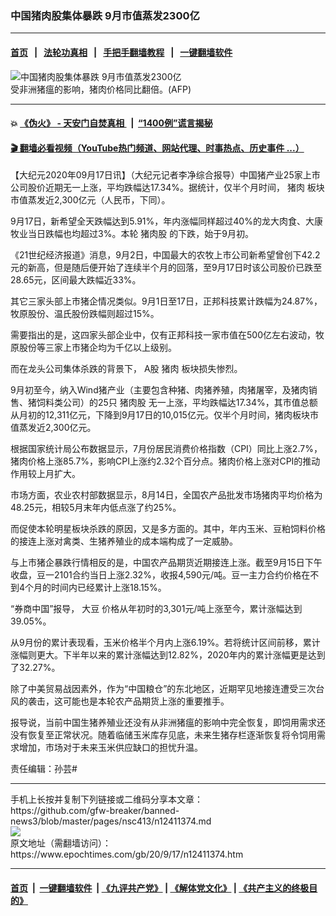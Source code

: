 ### 中国猪肉股集体暴跌 9月市值蒸发2300亿
------------------------

#### [首页](https://github.com/gfw-breaker/banned-news3/blob/master/README.md) &nbsp;&nbsp;|&nbsp;&nbsp; [法轮功真相](https://github.com/begood0513/basic/blob/master/README.md)  &nbsp;&nbsp;|&nbsp;&nbsp; [手把手翻墙教程](https://github.com/gfw-breaker/guides/wiki)  &nbsp;&nbsp;|&nbsp;&nbsp; [一键翻墙软件](https://github.com/gfw-breaker/nogfw/blob/master/README.md)  



<div><img alt="中国猪肉股集体暴跌 9月市值蒸发2300亿" class="attachment-djy_600_400 size-djy_600_400 wp-post-image" src="https://i.epochtimes.com/assets/uploads/2015/09/1212290537091673-600x400.jpg"/>
<div class="caption">
 受非洲猪瘟的影响，猪肉价格同比翻倍。(AFP)
</div></div><hr/>

#### 💥 [《伪火》 - 天安门自焚真相 ](http://158.247.195.190:10000/videos/blog/weihuo.html)&nbsp; |&nbsp; [“1400例”谎言揭秘  ](http://158.247.195.190:10000/videos/blog/jiexi1400.html)

#### [ 🎬  翻墙必看视频（YouTube热门频道、网站代理、时事热点、历史事件 ...）](https://github.com/gfw-breaker/links/blob/master/banned.md)

<div><p>
 【大纪元2020年09月17日讯】（大纪元记者李净综合报导）中国猪产业25家上市公司股价近期无一上涨，平均跌幅达17.34%。据统计，仅半个月时间，
 <ok href="https://www.epochtimes.com/gb/tag/%E7%8C%AA%E8%82%89.html">
  猪肉
 </ok>
 板块市值蒸发近2,300亿元（人民币，下同）。
</p>
<p>
 9月17日，新希望全天跌幅达到5.91%，年内涨幅同样超过40%的龙大肉食、大康牧业当日跌幅也均超过3%。本轮
 <ok href="https://www.epochtimes.com/gb/tag/%E7%8C%AA%E8%82%89%E8%82%A1.html">
  猪肉股
 </ok>
 的下跌，始于9月初。
</p>
<p>
 《21世纪经济报道》消息，9月2日，中国最大的农牧上市公司新希望曾创下42.2元的新高，但是随后便开始了连续半个月的回落，至9月17日时该公司股价已跌至28.65元，区间最大跌幅近33%。
</p>
<p>
 其它三家头部上市猪企情况类似。9月1日至17日，正邦科技累计跌幅为24.87%，牧原股份、温氏股份跌幅则超过15%。
</p>
<p>
 需要指出的是，这四家头部企业中，仅有正邦科技一家市值在500亿左右波动，牧原股份等三家上市猪企均为千亿以上级别。
</p>
<p>
 而在龙头公司集体杀跌的背景下，
 <ok href="https://www.epochtimes.com/gb/tag/a%E8%82%A1.html">
  A股
 </ok>
 <ok href="https://www.epochtimes.com/gb/tag/%E7%8C%AA%E8%82%89.html">
  猪肉
 </ok>
 板块损失惨烈。
</p>
<p>
 9月初至今，纳入Wind猪产业（主要包含种猪、肉猪养殖，肉猪屠宰，及猪肉销售、猪饲料类公司）的25只
 <ok href="https://www.epochtimes.com/gb/tag/%E7%8C%AA%E8%82%89%E8%82%A1.html">
  猪肉股
 </ok>
 无一上涨，平均跌幅达17.34%，其市值总额从月初的12,311亿元，下降到9月17日的10,015亿元。仅半个月时间，猪肉板块市值蒸发近2,300亿元。
</p>
<p>
 根据国家统计局公布数据显示，7月份居民消费价格指数（CPI）同比上涨2.7%，猪肉价格上涨85.7%，影响CPI上涨约2.32个百分点。猪肉价格上涨对CPI的推动作用较上月扩大。
</p>
<p>
 市场方面，农业农村部数据显示，8月14日，全国农产品批发市场猪肉平均价格为48.25元，相较5月末年内低点涨了约25%。
</p>
<p>
 而促使本轮明星板块杀跌的原因，又是多方面的。其中，年内玉米、豆粕饲料价格的接连上涨对禽类、生猪养殖业的成本端构成了一定威胁。
</p>
<p>
 与上市猪企暴跌行情相反的是，中国农产品期货近期接连上涨。截至9月15日下午收盘，豆一2101合约当日上涨2.32%，收报4,590元/吨。豆一主力合约价格在不到4个月的时间内已经累计上涨18.15%。
</p>
<p>
 “券商中国”报导，
 <ok href="https://www.epochtimes.com/gb/tag/%E5%A4%A7%E8%B1%86.html">
  大豆
 </ok>
 价格从年初时的3,301元/吨上涨至今，累计涨幅达到39.05%。
</p>
<p>
 从9月份的累计表现看，玉米价格半个月内上涨6.19%。若将统计区间前移，累计涨幅则更大。下半年以来的累计涨幅达到12.82%，2020年内的累计涨幅更是达到了32.27%。
</p>
<p>
 除了中美贸易战因素外，作为“中国粮仓”的东北地区，近期罕见地接连遭受三次台风的袭击，这可能也是本轮农产品期货上涨的重要推手。
</p>
<p>
 报导说，当前中国生猪养殖业还没有从非洲猪瘟的影响中完全恢复，即饲用需求还没有恢复至正常状况。随着临储玉米库存见底，未来生猪存栏逐渐恢复将令饲用需求增加，市场对于未来玉米供应缺口的担忧升温。
</p>
<p>
 责任编辑：孙芸#
</p>
</div>
<hr/>
手机上长按并复制下列链接或二维码分享本文章：<br/>
https://github.com/gfw-breaker/banned-news3/blob/master/pages/nsc413/n12411374.md <br/>
<a href='https://github.com/gfw-breaker/banned-news3/blob/master/pages/nsc413/n12411374.md'><img src='https://github.com/gfw-breaker/banned-news3/blob/master/pages/nsc413/n12411374.md.png'/></a> <br/>
原文地址（需翻墙访问）：https://www.epochtimes.com/gb/20/9/17/n12411374.htm


------------------------
#### [首页](https://github.com/gfw-breaker/banned-news3/blob/master/README.md) &nbsp;|&nbsp; [一键翻墙软件](https://github.com/gfw-breaker/nogfw/blob/master/README.md) &nbsp;| [《九评共产党》](https://github.com/gfw-breaker/9ping.md/blob/master/README.md#九评之一评共产党是什么) | [《解体党文化》](https://github.com/gfw-breaker/jtdwh.md/blob/master/README.md) | [《共产主义的终极目的》](https://github.com/gfw-breaker/gczydzjmd.md/blob/master/README.md)


<img src='http://gfw-breaker.win/banned-news3/pages/nsc413/n12411374.md' width='0px' height='0px'/>
